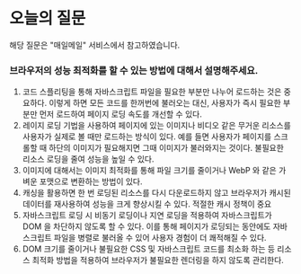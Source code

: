 # 오늘의 질문

해당 질문은 "매일메일" 서비스에서 참고하였습니다.

### 브라우저의 성능 최적화를 할 수 있는 방법에 대해서 설명해주세요.

1. 코드 스플리팅을 통해 자바스크립트 파일을 필요한 부분만 나누어 로드하는 것은 중요하다. 이렇게 하면 모든 코드를 한꺼번에 불러오는 대신, 사용자가 즉시 필요한 부분만 먼저 로드하여 페이지 로딩 속도를 개선할 수 있다.
2. 레이지 로딩 기법을 사용하여 페이지에 있는 이미지나 비디오 같은 무거운 리소스를 사용자가 실제로 볼 때만 로드하는 방식이 있다. 예를 들면 사용자가 페이지를 스크롤할 때 하단의 이미지가 필요해지면 그때 이미지가 불러와지는 것이다. 불필요한 리소스 로딩을 줄여 성능을 높일 수 있다.
3. 이미지에 대해서는 이미지 최적화를 통해 파일 크기를 줄이거나 WebP 와 같은 가벼운 포맷으로 변환하는 방법이 있다.
4. 캐싱을 활용하면 한 번 로딩된 리소스를 다시 다운로드하지 않고 브라우저가 캐시된 데이터를 재사용하여 성능을 크게 향상시킬 수 있다. 적절한 캐시 정책이 중요
5. 자바스크립트 로딩 시 비동기 로딩이나 지연 로딩을 적용하여 자바스크립트가 DOM 을 차단하지 않도록 할 수 있다. 이를 통해 페이지가 로딩되는 동안에도 자바스크립트 파일을 병렬로 불러올 수 있어 사용자 경험이 더 쾌적해질 수 있다.
6. DOM 크기를 줄이거나 불필요한 CSS 및 자바스크립트 코드를 최소화 하는 등 리소스 최적화 방법을 적용하여 브라우저가 불필요한 렌더링을 하지 않도록 관리한다.

